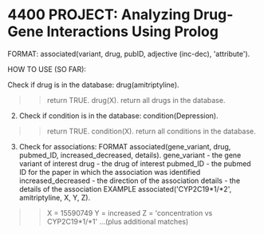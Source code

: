 # 4400 PROJECT: Analyzing Drug-Gene Interactions Using Prolog


FORMAT:
associated(variant, drug, pubID, adjective (inc-dec), 'attribute').

HOW TO USE (SO FAR):

Check if drug is in the database:
drug(amitriptyline).
>>return TRUE.
drug(X).
>>return all drugs in the database.

2) Check if condition is in the database:
condition(Depression).
>>return TRUE.
condition(X).
>>return all conditions in the database.

3) Check for associations:
FORMAT
associated(gene_variant, drug, pubmed_ID, increased_decreased, details).
gene_variant - the gene variant of interest
drug - the drug of interest
pubmed_ID - the pubmed ID for the paper in which the association was identified
increased_decreased - the direction of the association
details - the details of the association
EXAMPLE
associated('CYP2C19*1/*2', amitriptyline, X, Y, Z).
>>X = 15590749
  Y = increased
  Z = 'concentration vs CYP2C19*1/*1'
  ...(plus additional matches)

